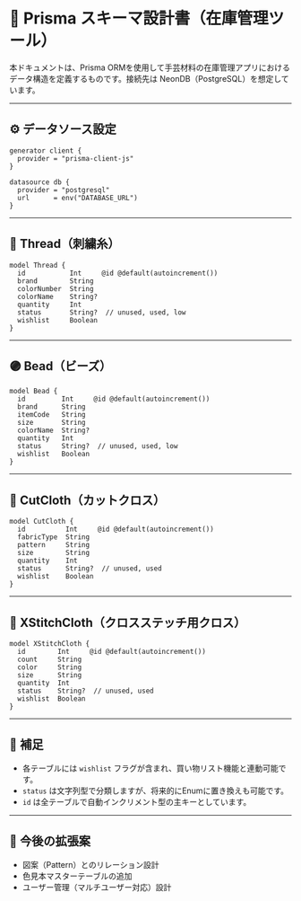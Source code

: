 # 🧩 Prisma スキーマ設計書（在庫管理ツール）

本ドキュメントは、Prisma ORMを使用して手芸材料の在庫管理アプリにおけるデータ構造を定義するものです。接続先は NeonDB（PostgreSQL）を想定しています。

---

## ⚙️ データソース設定

```prisma
generator client {
  provider = "prisma-client-js"
}

datasource db {
  provider = "postgresql"
  url      = env("DATABASE_URL")
}
```

---

## 🧵 Thread（刺繍糸）

```prisma
model Thread {
  id           Int     @id @default(autoincrement())
  brand        String
  colorNumber  String
  colorName    String?
  quantity     Int
  status       String?  // unused, used, low
  wishlist     Boolean
}
```

---

## 🟣 Bead（ビーズ）

```prisma
model Bead {
  id         Int     @id @default(autoincrement())
  brand      String
  itemCode   String
  size       String
  colorName  String?
  quantity   Int
  status     String?  // unused, used, low
  wishlist   Boolean
}
```

---

## 🧵 CutCloth（カットクロス）

```prisma
model CutCloth {
  id          Int     @id @default(autoincrement())
  fabricType  String
  pattern     String
  size        String
  quantity    Int
  status      String?  // unused, used
  wishlist    Boolean
}
```

---

## 🧵 XStitchCloth（クロスステッチ用クロス）

```prisma
model XStitchCloth {
  id        Int     @id @default(autoincrement())
  count     String
  color     String
  size      String
  quantity  Int
  status    String?  // unused, used
  wishlist  Boolean
}
```

---

## 🧪 補足

- 各テーブルには `wishlist` フラグが含まれ、買い物リスト機能と連動可能です。
- `status` は文字列型で分類しますが、将来的にEnumに置き換えも可能です。
- `id` は全テーブルで自動インクリメント型の主キーとしています。

---

## 🌱 今後の拡張案

- 図案（Pattern）とのリレーション設計
- 色見本マスターテーブルの追加
- ユーザー管理（マルチユーザー対応）設計
